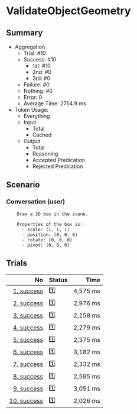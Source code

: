 # ValidateObjectGeometry
## Summary
  - Aggregation
    - Trial: #10
    - Success: #10
      - 1st: #10
      - 2nd: #0
      - 3rd: #0
    - Failure: #0
    - Nothing: #0
    - Error: 0
    - Average Time: 2754.9 ms
  - Token Usage:
    - Everything
    - Input
      - Total
      - Cached
    - Output
      - Total
      - Reasoning
      - Accepted Predication
      - Rejected Predication

## Scenario
### Conversation (user)

        Draw a 3D box in the scene.

        Properties of the box is:
          - scale: (1, 1, 1)
          - position: (0, 0, 0)
          - rotate: (0, 0, 0)
          - pivot: (0, 0, 0)
      

## Trials
No | Status | Time
---:|:-------|------:
[1. success](./trials/1.success.json) | 1️⃣ | 4,575 ms
[2. success](./trials/2.success.json) | 1️⃣ | 2,976 ms
[3. success](./trials/3.success.json) | 1️⃣ | 2,158 ms
[4. success](./trials/4.success.json) | 1️⃣ | 2,279 ms
[5. success](./trials/5.success.json) | 1️⃣ | 2,375 ms
[6. success](./trials/6.success.json) | 1️⃣ | 3,182 ms
[7. success](./trials/7.success.json) | 1️⃣ | 2,332 ms
[8. success](./trials/8.success.json) | 1️⃣ | 2,595 ms
[9. success](./trials/9.success.json) | 1️⃣ | 3,051 ms
[10. success](./trials/10.success.json) | 1️⃣ | 2,026 ms